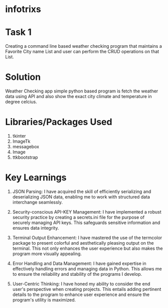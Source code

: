 # infotrixs

# Task 1 
Creating a command line based weather checking program that maintains a Favorite City name List and user can perform the CRUD operations on that List.

# Solution
Weather Checking app simple python based program is fetch the weather data using API and also show the exact city climate and temperature in degree celcius.

# Libraries/Packages Used
1. tkinter
2. ImageTk
3. messagebox
4. Image
5. ttkbootstrap

# Key Learnings
1. JSON Parsing: I have acquired the skill of efficiently serializing and deserializing JSON data, enabling me to work with structured data interchange seamlessly.

2. Security-conscious API-KEY Management: I have implemented a robust security practice by creating a secrets.ini file for the purpose of securely managing API keys. This safeguards sensitive information and ensures data integrity.

3. Terminal Output Enhancement: I have mastered the use of the termcolor package to present colorful and aesthetically pleasing output on the terminal. This not only enhances the user experience but also makes the program more visually appealing.

4. Error Handling and Data Management: I have gained expertise in effectively handling errors and managing data in Python. This allows me to ensure the reliability and stability of the programs I develop.

5. User-Centric Thinking: I have honed my ability to consider the end user's perspective when creating projects. This entails adding pertinent details to the program to enhance user experience and ensure the program's utility is maximized.

